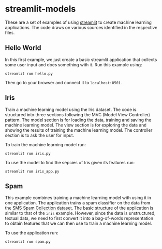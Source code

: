 # streamlit-models

These are a set of examples of using [streamlit](https://streamlit.io) to create machine learning applications. The code draws on various sources identified in the respective files.

## Hello World

In this first example, we just create a basic streamlit application that collects some user input and does something with it. Run this example using:

```
streamlit run hello.py

```

Then go to your browser and connect it to `localhost:8501`.

## Iris

Train a machine learning model using the Iris dataset. The code is structured into three sections following the MVC (Model View Controller) pattern. The model section is for loading the data, training and saving the machine learning model. The view section is for exploring the data and showing the results of training the machine learning model. The controller section is to ask the user for input. 

To train the machine learning model run:

```
streamlit run iris.py
```

To use the model to find the sepcies of Iris given its features run:

```
streamlit run iris_app.py
```

## Spam

This example combines training a machine learning model with using it in one application. The application trains a spam classifier on the data from the [SMS Spam Collection dataset](https://archive.ics.uci.edu/ml/datasets/sms+spam+collection). The basic structure of the application is similar to that of the `iris` example. However, since the data is unstructured, textual data, we need to first convert it into a bag-of-words representation to obtain features that we can then use to train a machine learning model.

To use the application run:

```
streamlit run spam.py

```
